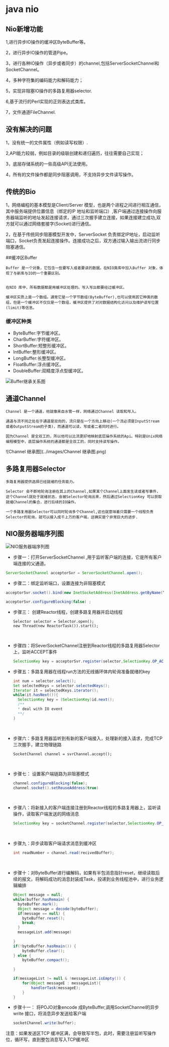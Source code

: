 # java nio





## Nio新增功能

1,进行异步IO操作的缓冲区ByteBuffer等。

2，进行异步IO操作的管道Pipe。

3，进行各种IO操作（异步或者同步）的channel,包括ServerSocketChannel和SocketChannel。

4，多种字符集的编码能力和解码能力；

5，实现非阻塞IO操作的多路复用器selector.

6,基于流行的Perl实现的正则表达式类库。

7，文件通道FileChannel.



## 没有解决的问题

1，没有统一的文件属性（例如读写权限）.

2,API能力较弱，例如目录的级联创建和递归遍历，往往需要自己实现；

3，底层存储系统的一些高级API无法使用。

4，所有的文件操作都是同步阻塞调用，不支持异步文件读写操作。



## 传统的Bio

1，网络编程的基本模型是Client/Server 模型，也是两个进程之间进行相互通信，其中服务端提供位置信息（绑定的IP 地址和监听端口）,客户端通过连接操作向服务器端监听的地址发起连接请求，通过三次握手建立连接，如果连接建立成功,双方就可以通过网络套接字(Socket)进行通信。

2，在基于传统同步阻塞模型开发中，ServerSocket 负责绑定IP地址，启动监听端口，Socket负责发起连接操作。连接成功之后，双方通过输入输出流进行同步阻塞通信。









##缓冲区Buffer

```
Buffer 是一个对象，它包含一些要写入或者要读的数据。在NIO类库中加入Buffer 对象，体现了与新库与IO的一个重要区别。


在NIO 库中，所有数据都是用缓冲区处理的。写入写出都要经过缓冲区。

缓冲区实质上是一个数组。通常它是一个字节数组(ByteBuffer),也可以使用其它种类的数组，但是一个缓冲区不仅仅是一个数组，缓冲区提供了对对数据结构化访问以及维护读写位置(limit)等信息。

```



### 缓冲区种类

* ByteBuffer:字节缓冲区。
* CharBuffer:字符缓冲区。
* ShortBuffer:短整形缓冲区。
* IntBuffer:整形缓冲区。
* LongBuffer:长整型缓冲区。
* FloatBuffer:浮点缓冲区。
* DoubleBuffer:双精度浮点型缓冲区。

![Buffer继承关系图](../images/Buffer继承关系图.png)





## 通道Channel

```
Channel 是一个通道，他就像来自水管一样，网络通过Channel 读取和写入。

通道与流不同之处在于通道是双向的，流只是在一个方向上移动(一个流必须是InputStream 或者OutputStream的子类)，而通道可以读，写或者二者同时进行。

因为Channel 是全双工的，所以他可以比流更好地映射底层操作系统的Api。特别是Unix网络编程模型中，底层操作系统的通道都是全双工的，同时支持读写操作。
```

![Channel 继承图](../images/Channel 继承图.png)





## 多路复用器Selector

```
多路复用器提供选择已经就绪的任务能力。

Selector 会不断地轮询注册在其上的Channel,如果某个Channel上面发生读或者写事件，这个Channel就处于就绪状态，会被Selector轮询出来，然后通过SelectionKey 可以获取就绪Channel的集合，进行后续的IO操作。

一个多路复用器Selector可以同时轮询多个Channel,这也就意味着只需要一个线程负责Selector的轮询，就可以接入成千上万的客户端，这确实是个非常巨大的进步.
```







## NIO服务器端序列图

![NIO服务器端序列图](../images/NIO服务器端序列图.png)



* 步骤一：打开ServerSocketChannel ,用于监听客户端的连接，它是所有客户端连接的父通道。

```java
ServerSocketChannel acceptorSvr = ServerSocketChannel.open();
```



* 步骤二：绑定监听端口，设置连接为非阻塞模式

```java
acceptorSvr.socket().bind(new InetSocketAddress(InetAddress.getByName(“IP”),port));

acceptorSvr.configureBlocking(false) ; 
```



* 步骤三： 创建Reactor线程，创建多路复用器并启动线程

  ```
  Selector selector = Selector.open();
  new Thread(new ReactorTask()).start();
  ```

  ​

* 步骤四：将SeverSocketChannel注册到Reactor线程的多路复用器Selector上，监听ACCEPT事件

  ```java
  SelectionKey key = acceptorSvr.register(selector,SelectionKey.OP_ACCEPT,ioHandler)
  ```



* 步骤五：多路复用器在线程run方法的无线循环体内轮询准备就绪的key

  ```java
  int num = selector.select();
  Set selectedKeys = selector.selectedKeys();
  Iterator it = selectedKeys.iterator();
  while(it.hasNext()){
    SelectionKey key = (SelectionKey)id.next();
    /**
    * deal with IO event
    **/
  }
  ```

  ​

* 步骤六：多路复用器监听到有新的客户端接入，处理新的接入请求，完成TCP三次握手，建立物理链路

  ```
  SocketChannel channel = svrChannel.accept();
  ```

  ​

* 步骤七： 设置客户端链路为非阻塞模式

  ```Java
  channel.configureBlocking(false);
  channel.socket().setReuseAddress(true)
  ```

  ​

* 步骤八：将新接入的客户端连接注册到Reactor线程的多路复用器上，监听读操作，读取客户端发送的网络消息

  ```Java
  SelectionKey key = socketChannel.register(selector,SelectionKey.OP_READ,ioHandler);
  ```

  ​

* 步骤九：异步读取客户端请求消息到缓冲区

  ```java
  int readNumber = channel.read(recivedBuffer);
  ```

  ​

* 步骤十：对ByteBuffer进行编解码，如果有半包消息指针reset，继续读取后续的报文，将解码成功的消息封装成Task，投递到业务线程池中，进行业务逻辑编排

  ```java
  Object message = null;
  while(buffer.hasRemain) {
    byteBuffer.mark();
    Object message = decode(byteBuffer);
    if(message == null) {
      byteBuffer.reset();
      break;
    }
    messageList.add(message)
    
  }
  if(!byteBuffer.hasRmain()) {
      byteBuffer.clear();
  } else {
      byteBuffer.compact();
    
  }

  if(messageList != null & !messageList.isEmpty()) {
      for(Object messageE : messageList){
          handlerTask(messageE);
      }
  }
  ```



* 步骤十一： 将POJO对象encode 成ByteBuffer,调用SocketChannel的异步write 接口，将消息异步发送给客户端

  ```java
  socketChannel.write(buffer);
  ```



注意：如果发送区TCP 缓冲区满，会导致写半包，此时，需要注册监听写操作位，循环写，直到整包消息写入TCP缓冲区